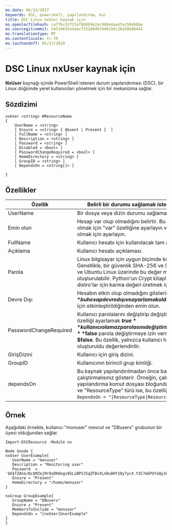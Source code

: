 ```yaml
---
ms.date: 06/12/2017
keywords: DSC, powershell, yapılandırma, Kur
title: DSC Linux nxUser kaynak için
ms.openlocfilehash: ca77bcd1f23a78ddb9e2ac988e4aadfec504bbbe
ms.sourcegitcommit: 54534635eedacf531d8d6344019dc16a50b8b441
ms.translationtype: MT
ms.contentlocale: tr-TR
ms.lasthandoff: 05/17/2018
---
```

# <a name="dsc-for-linux-nxuser-resource"></a>DSC Linux nxUser kaynak için

**NxUser** kaynağı içinde PowerShell istenen durum yapılandırması (DSC), bir Linux düğümde yerel kullanıcıları yönetmek için bir mekanizma sağlar.

## <a name="syntax"></a>Sözdizimi

```
nxUser <string> #ResourceName
{
    UserName = <string>
    [ Ensure = <string> { Absent | Present }  ]
    [ FullName = <string> ]
    [ Description = <string> ]
    [ Password = <string> ]
    [ Disabled = <bool> ]
    [ PasswordChangeRequired = <bool> ]
    [ HomeDirectory = <string> ]
    [ GroupID = <string> ]
    [ DependsOn = <string[]> ]

}
```

## <a name="properties"></a>Özellikler

|  Özellik |  Belirli bir durumu sağlamak istediğiniz hesap adını gösterir. |
|---|---|
| UserName| Bir dosya veya dizin durumu sağlamak istediğiniz konumu belirtir.|
| Emin olun| Hesap var olup olmadığını belirtir. Bu hesabı var olduğundan emin olmak için "var" özelliğine ayarlayın ve "Mevcut için" hesap yok emin olmak için ayarlayın.|
| FullName| Kullanıcı hesabı için kullanılacak tam adını içeren dize.|
| Açıklama| Kullanıcı hesabı açıklaması.|
| Parola| Linux bilgisayar için uygun biçimde kullanıcılar parola karması. Genellikle, bir güvenlik SHA-256 ve SHA-512 karma budur. Debian ve Ubuntu Linux üzerinde bu değer mkpasswd komutuyla oluşturulabilir. Python'un Crypt kitaplığının crypt yöntemi diğer Linux distro'lar için karma değeri üretmek için kullanılır.|
| Devre Dışı| Hesabın etkin olup olmadığını gösterir. Bu özelliği ayarlamak **$true** bu hesap devre dışı ve ayarlamak olduğunu emin olmak için **$false** için etkinleştirildiğinden emin olun.|
| PasswordChangeRequired| Kullanıcı parolalarını değiştirip değiştiremeyeceğini gösterir. Bu özelliği ayarlamak **$true** kullanıcı olamaz parolasını değiştirmek ve ayarlamak emin olmak için **$false** parola değiştirmeye izin vermek için. Varsayılan değer **$false**. Bu özellik, yalnızca kullanıcı hesabını daha önce yoktu ve oluşturuldu değerlendirilir.|
| GirişDizini| Kullanıcı için giriş dizini.|
| GroupID| Kullanıcının birincil grup kimliği.|
| dependsOn | Bu kaynak yapılandırılmadan önce başka bir kaynak yapılandırmasını çalıştırmalısınız gösterir. Örneğin, çalıştırmak istediğiniz kaynak yapılandırma komut dosyası bloğunda Kimliğini ilk "ResourceName" ve "ResourceType" türü ise, bu özelliği kullanan sözdizimi ise `DependsOn = "[ResourceType]ResourceName"`.|

## <a name="example"></a>Örnek

Aşağıdaki örnekte, kullanıcı "monuser" mevcut ve "DBusers" grubunun bir üyesi olduğundan sağlar.

```
Import-DSCResource -Module nx

Node $node {
nxUser UserExample{
   UserName = "monuser"
   Description = "Monitoring user"
   Password  =    '$6$fZAne/Qc$MZejMrOxDK0ogv9SLiBP5J5qZFBvXLnDu8HY1Oy7ycX.Y3C7mGPUfeQy3A82ev3zIabhDQnj2ayeuGn02CqE/0'
   Ensure = "Present"
   HomeDirectory = "/home/monuser"
}

nxGroup GroupExample{
   GroupName = "DBusers"
   Ensure = "Present"
   MembersToInclude = "monuser"
   DependsOn = "[nxUser]UserExample"
}
}
```